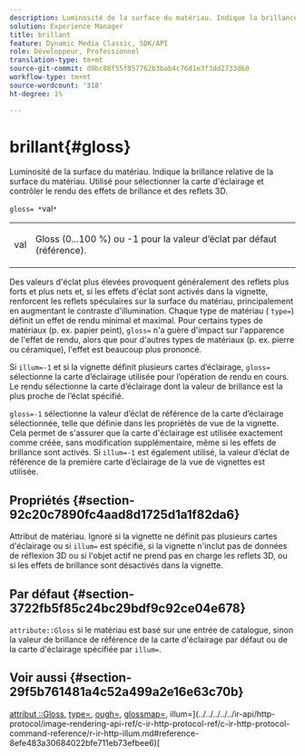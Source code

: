 ```yaml
---
description: Luminosité de la surface du matériau. Indique la brillance relative de la surface du matériau. Utilisé pour sélectionner la carte d'éclairage et contrôler le rendu des effets de brillance et des reflets 3D.
solution: Experience Manager
title: brillant
feature: Dynamic Media Classic, SDK/API
role: Développeur, Professionnel
translation-type: tm+mt
source-git-commit: d0bc88f55f857762b3bab4c76d1e3f3dd2733d60
workflow-type: tm+mt
source-wordcount: '318'
ht-degree: 1%

---
```



# brillant{#gloss}

Luminosité de la surface du matériau. Indique la brillance relative de la surface du matériau. Utilisé pour sélectionner la carte d&#39;éclairage et contrôler le rendu des effets de brillance et des reflets 3D.

`gloss= *`val`*`

<table id="simpletable_82166CA080AD401180404462FB2407D7"> 
 <tr class="strow"> 
  <td class="stentry"> <p><span class="codeph"> <span class="varname"> val</span> </span> </p></td> 
  <td class="stentry"> <p>Gloss (0...100 %) ou -1 pour la valeur d’éclat par défaut (référence). </p></td> 
 </tr> 
</table>

Des valeurs d&#39;éclat plus élevées provoquent généralement des reflets plus forts et plus nets et, si les effets d&#39;éclat sont activés dans la vignette, renforcent les reflets spéculaires sur la surface du matériau, principalement en augmentant le contraste d&#39;illumination. Chaque type de matériau ( `type=`) définit un effet de rendu minimal et maximal. Pour certains types de matériaux (p. ex. papier peint), `gloss=` n&#39;a guère d&#39;impact sur l&#39;apparence de l&#39;effet de rendu, alors que pour d&#39;autres types de matériaux (p. ex. pierre ou céramique), l&#39;effet est beaucoup plus prononcé.

Si `illum=-1` et si la vignette définit plusieurs cartes d’éclairage, `gloss=` sélectionne la carte d’éclairage utilisée pour l’opération de rendu en cours. Le rendu sélectionne la carte d’éclairage dont la valeur de brillance est la plus proche de l’éclat spécifié.

`gloss=-1` sélectionne la valeur d’éclat de référence de la carte d’éclairage sélectionnée, telle que définie dans les propriétés de vue de la vignette. Cela permet de s&#39;assurer que la carte d&#39;éclairage est utilisée exactement comme créée, sans modification supplémentaire, même si les effets de brillance sont activés. Si `illum=-1` est également utilisé, la valeur d’éclat de référence de la première carte d’éclairage de la vue de vignettes est utilisée.

## Propriétés {#section-92c20c7890fc4aad8d1725d1a1f82da6}

Attribut de matériau. Ignoré si la vignette ne définit pas plusieurs cartes d&#39;éclairage ou si `illum=` est spécifié, si la vignette n&#39;inclut pas de données de réflexion 3D ou si l&#39;objet actif ne prend pas en charge les reflets 3D, ou si les effets de brillance sont désactivés dans la vignette.

## Par défaut {#section-3722fb5f85c24bc29bdf9c92ce04e678}

`attribute::Gloss` si le matériau est basé sur une entrée de catalogue, sinon la valeur de brillance de référence de la carte d&#39;éclairage par défaut ou de la carte d&#39;éclairage spécifiée par  `illum=`.

## Voir aussi {#section-29f5b761481a4c52a499a2e16e63c70b}

[attribut ::Gloss](../../../../../ir-api/material-cat/image-rendering-api-ref/c-ir-material-catalog/c-ir-material-data-reference/r-ir-cat-gloss.md#reference-5277f62a67e2408ab94699aa712f1eeb),  [type=](../../../../../ir-api/http-protocol/image-rendering-api-ref/c-ir-http-protocol-ref/c-ir-http-protocol-command-reference/r-ir-http-type.md#reference-128c7de89e2d46838019b560f3f84a35),  [ough=](../../../../../ir-api/http-protocol/image-rendering-api-ref/c-ir-http-protocol-ref/c-ir-http-protocol-command-reference/r-ir-rough.md#reference-00add846b09f4dc39420bda1ca414180),  [glossmap=](../../../../../ir-api/http-protocol/image-rendering-api-ref/c-ir-http-protocol-ref/c-ir-http-protocol-command-reference/r-ir-glossmap.md#reference-99940148ae6a401482b2d03c68530f3a), illum=](../../../../../ir-api/http-protocol/image-rendering-api-ref/c-ir-http-protocol-ref/c-ir-http-protocol-command-reference/r-ir-http-illum.md#reference-8efe483a30684022bfe711eb73efbee6)[

